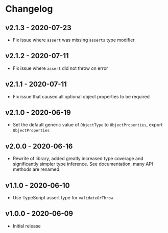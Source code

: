 # Changelog

## v2.1.3 - 2020-07-23

- Fix issue where `assert` was missing `asserts` type modifier

## v2.1.2 - 2020-07-11

- Fix issue where `assert` did not throw on error

## v2.1.1 - 2020-07-11

- Fix issue that caused all optional object properties to be required

## v2.1.0 - 2020-06-19

- Set the default generic value of `ObjectType` to `ObjectProperties`, export `ObjectProperties`

## v2.0.0 - 2020-06-16

- Rewrite of library, added greatly increased type coverage and significantly simpler type inference. See documentation, many API methods are renamed.

## v1.1.0 - 2020-06-10

- Use TypeScript assert type for `validateOrThrow`

## v1.0.0 - 2020-06-09

- Initial release
